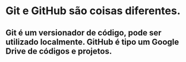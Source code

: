 # Git e GitHub são coisas diferentes.

## Git é um versionador de código, pode ser utilizado localmente. GitHub é tipo um Google Drive de códigos e projetos.